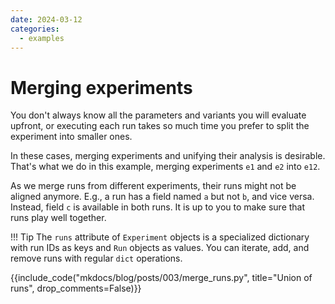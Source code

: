 ```yaml
---
date: 2024-03-12
categories:
  - examples
---
```


# Merging experiments

You don't always know all the parameters and variants you will evaluate upfront,
or executing each run takes so much time you prefer to split the experiment into smaller ones.

In these cases, merging experiments and unifying their analysis is desirable.
That's what we do in this example, merging experiments `e1` and `e2` into `e12`.

As we merge runs from different experiments, their runs might not be aligned anymore.
E.g., a run has a field named `a` but not `b`, and vice versa.
Instead, field `c` is available in both runs.
It is up to you to make sure that runs play well together.

!!! Tip
    The `runs` attribute of `Experiment` objects is a specialized dictionary with run IDs as keys and `Run` objects as 
    values. You can iterate, add, and remove runs with regular `dict` operations.


{{include_code("mkdocs/blog/posts/003/merge_runs.py", title="Union of runs", drop_comments=False)}}
